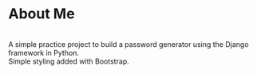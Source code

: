 
<h1> About Me </h1>
<br>
A simple practice project to build a password generator using the Django framework in Python.
<br>
Simple styling added with Bootstrap.
